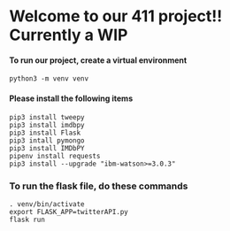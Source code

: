 # Welcome to our 411 project!! Currently a WIP


#### To run our project, create a virtual environment
```
python3 -m venv venv
```

#### Please install the following items

```
pip3 install tweepy
pip3 install imdbpy
pip3 install Flask
pip3 intall pymongo
pip3 install IMDbPY
pipenv install requests
pip3 install --upgrade "ibm-watson>=3.0.3"

```

### To run the flask file, do these commands

```
. venv/bin/activate
export FLASK_APP=twitterAPI.py
flask run
```

